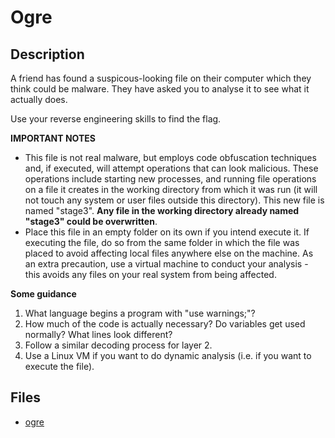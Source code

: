 # Ogre

## Description

A friend has found a suspicous-looking file on their computer which they think could be malware. They have asked you to analyse it to see what it actually does.

Use your reverse engineering skills to find the flag.

**IMPORTANT NOTES**
* This file is not real malware, but employs code obfuscation techniques and, if executed, will attempt operations that can look malicious. These operations include starting new processes, and running file operations on a file it creates in the working directory from which it was run (it will not touch any system or user files outside this directory). This new file is named "stage3". **Any file in the working directory already named "stage3" could be overwritten**.
* Place this file in an empty folder on its own if you intend execute it. If executing the file, do so from the same folder in which the file was placed to avoid affecting local files anywhere else on the machine. As an extra precaution, use a virtual machine to conduct your analysis - this avoids any files on your real system from being affected.

**Some guidance**
1) What language begins a program with "use warnings;"?
2) How much of the code is actually necessary? Do variables get used normally? What lines look different?
3) Follow a similar decoding process for layer 2.
4) Use a Linux VM if you want to do dynamic analysis (i.e. if you want to execute the file).

## Files

* [ogre](files/ogre)

